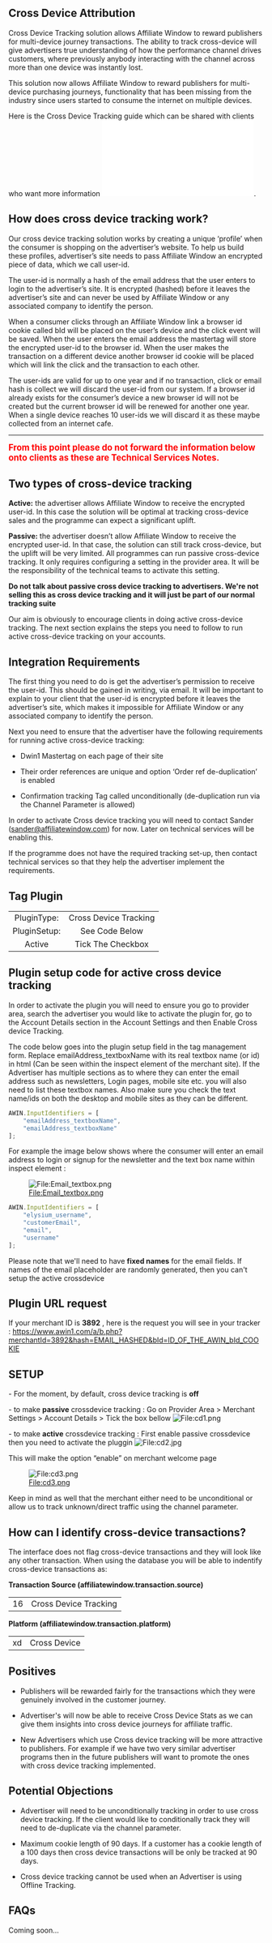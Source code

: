 ## Cross Device Attribution

Cross Device Tracking solution allows Affiliate Window to reward
publishers for multi-device journey transactions. The ability to track
cross-device will give advertisers true understanding of how the
performance channel drives customers, where previously anybody
interacting with the channel across more than one device was instantly
lost.

This solution now allows Affiliate Window to reward publishers for
multi-device purchasing journeys, functionality that has been missing
from the industry since users started to consume the internet on
multiple devices.

Here is the Cross Device Tracking guide which can be shared with clients
who want more information
![<File:Cross_Device.pdf>](Cross_Device.pdf "File:Cross_Device.pdf").

## How does cross device tracking work?

Our cross device tracking solution works by creating a unique ‘profile’
when the consumer is shopping on the advertiser’s website. To help us
build these profiles, advertiser’s site needs to pass Affiliate Window
an encrypted piece of data, which we call user-id.

The user-id is normally a hash of the email address that the user enters
to login to the advertiser’s site. It is encrypted (hashed) before it
leaves the advertiser’s site and can never be used by Affiliate Window
or any associated company to identify the person.

When a consumer clicks through an Affiliate Window link a browser id
cookie called bId will be placed on the user’s device and the click
event will be saved. When the user enters the email address the
mastertag will store the encrypted user-id to the browser id. When the
user makes the transaction on a different device another browser id
cookie will be placed which will link the click and the transaction to
each other.

The user-ids are valid for up to one year and if no transaction, click
or email hash is collect we will discard the user-id from our system. If
a browser id already exists for the consumer’s device a new browser id
will not be created but the current browser id will be renewed for
another one year. When a single device reaches 10 user-ids we will
discard it as these maybe collected from an internet cafe.

------------------------------------------------------------------------

<font color="red" style="font-size:120%">**From this point please do not
forward the information below onto clients as these are Technical
Services Notes.** </font>

## Two types of cross-device tracking

**Active:** the advertiser allows Affiliate Window to receive the
encrypted user-id. In this case the solution will be optimal at tracking
cross-device sales and the programme can expect a significant uplift.

**Passive:** the advertiser doesn’t allow Affiliate Window to receive
the encrypted user-id. In that case, the solution can still track
cross-device, but the uplift will be very limited. All programmes can
run passive cross-device tracking. It only requires configuring a
setting in the provider area. It will be the responsibility of the
technical teams to activate this setting.

**Do not talk about passive cross device tracking to advertisers. We're
not selling this as cross device tracking and it will just be part of
our normal tracking suite**

Our aim is obviously to encourage clients in doing active cross-device
tracking. The next section explains the steps you need to follow to run
active cross-device tracking on your accounts.

## Integration Requirements

The first thing you need to do is get the advertiser’s permission to
receive the user-id. This should be gained in writing, via email. It
will be important to explain to your client that the user-id is
encrypted before it leaves the advertiser’s site, which makes it
impossible for Affiliate Window or any associated company to identify
the person.

Next you need to ensure that the advertiser have the following
requirements for running active cross-device tracking:

- Dwin1 Mastertag on each page of their site

<!-- -->

- Their order references are unique and option ‘Order ref
  de-duplication’ is enabled

<!-- -->

- Confirmation tracking Tag called unconditionally (de-duplication run
  via the Channel Parameter is allowed)

In order to activate Cross device tracking you will need to contact
Sander (sander@affiliatewindow.com) for now. Later on technical services
will be enabling this.

If the programme does not have the required tracking set-up, then
contact technical services so that they help the advertiser implement
the requirements.

## Tag Plugin

|              |                       |
|:------------:|:---------------------:|
| PluginType:  | Cross Device Tracking |
| PluginSetup: |    See Code Below     |
|    Active    |   Tick The Checkbox   |

## Plugin setup code for active cross device tracking

In order to activate the plugin you will need to ensure you go to
provider area, search the advertiser you would like to activate the
plugin for, go to the Account Details section in the Account Settings
and then Enable Cross device Tracking.

The code below goes into the plugin setup field in the tag management
form. Replace emailAddress_textboxName with its real textbox name (or
id) in html (Can be seen within the inspect element of the merchant
site). If the Advertiser has multiple sections as to where they can
enter the email address such as newsletters, Login pages, mobile site
etc. you will also need to list these textbox names. Also make sure you
check the text name/ids on both the desktop and mobile sites as they can
be different.


``` javascript
AWIN.InputIdentifiers = [
    "emailAddress_textboxName",
    "emailAddress_textboxName"
];
```


For example the image below shows where the consumer will enter an email
address to login or signup for the newsletter and the text box name
within inspect element :

<figure>
<img src="Email_textbox.png" title="File:Email_textbox.png" />
<figcaption><a
href="File:Email_textbox.png">File:Email_textbox.png</a></figcaption>
</figure>


``` javascript
AWIN.InputIdentifiers = [
    "elysium_username",
    "customerEmail",
    "email",
    "username"
];
```


Please note that we'll need to have **fixed names** for the email
fields. If names of the email placeholder are randomly generated, then
you can't setup the active crossdevice

## Plugin URL request

If your merchant ID is **3892** , here is the request you will see in
your tracker :
<https://www.awin1.com/a/b.php?merchantId=3892&hash=EMAIL_HASHED&bId=ID_OF_THE_AWIN_bId_COOKIE>

## SETUP

\- For the moment, by default, cross device tracking is **off**

\- to make **passive** crossdevice tracking :
Go on Provider Area \> Merchant Settings \> Account Details \> Tick the
box bellow
![<File:cd1.png>](cd1.png "File:cd1.png")

\- to make **active** crossdevice tracking :
First enable passive crossdevice
then you need to activate the pluggin
![<File:cd2.jpg>](cd2.jpg "File:cd2.jpg")


This will make the option “enable” on merchant welcome page

<figure>
<img src="cd3.png" title="File:cd3.png" />
<figcaption><a href="File:cd3.png">File:cd3.png</a></figcaption>
</figure>

Keep in mind as well that the merchant either need to be unconditional
or allow us to track unknown/direct traffic using the channel parameter.

## How can I identify cross-device transactions?

The interface does not flag cross-device transactions and they will look
like any other transaction. When using the database you will be able to
indentify cross-device transactions as:

**Transaction Source (affiliatewindow.transaction.source)**

|     |                       |
|:---:|:---------------------:|
| 16  | Cross Device Tracking |

**Platform (affiliatewindow.transaction.platform)**

|     |              |
|:---:|:------------:|
| xd  | Cross Device |

## Positives

- Publishers will be rewarded fairly for the transactions which they
  were genuinely involved in the customer journey.

<!-- -->

- Advertiser's will now be able to receive Cross Device Stats as we can
  give them insights into cross device journeys for affiliate traffic.

<!-- -->

- New Advertisers which use Cross device tracking will be more
  attractive to publishers. For example if we have two very similar
  advertiser programs then in the future publishers will want to promote
  the ones with cross device tracking implemented.

## Potential Objections

- Advertiser will need to be unconditionally tracking in order to use
  cross device tracking. If the client would like to conditionally track
  they will need to de-duplicate via the channel parameter.

<!-- -->

- Maximum cookie length of 90 days. If a customer has a cookie length of
  a 100 days then cross device transactions will be only be tracked at
  90 days.

<!-- -->

- Cross device tracking cannot be used when an Advertiser is using
  Offline Tracking.

## FAQs

Coming soon...